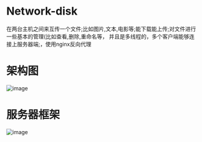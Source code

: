 # Network-disk
在两台主机之间来互传一个文件;比如图片,文本,电影等;能下载能上传;对文件进行一些基本的管理(比如查看,删除,重命名等， 并且是多线程的，多个客户端能够连接上服务器端;，使用nginx反向代理

# 架构图

![image](https://github.com/user-attachments/assets/a6c88b9f-6d00-4295-b4f9-f8243371af0e)

# 服务器框架
![image](https://github.com/user-attachments/assets/2f227acb-47a6-42ca-a0eb-e34c174ac6a6)

